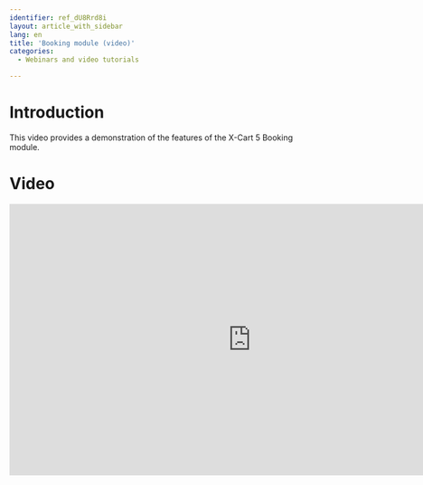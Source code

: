 ```yaml
---
identifier: ref_dU8Rrd8i
layout: article_with_sidebar
lang: en
title: 'Booking module (video)'
categories:
  - Webinars and video tutorials

---
```



# Introduction

This video provides a demonstration of the features of the X-Cart 5 Booking module. 

# Video

<iframe class="youtube-player" type="text/html" style="width: 853px; height: 480px" src="http://www.youtube.com/embed/lygMmWqHIN4" frameborder="0"></iframe>